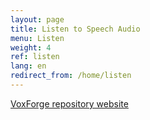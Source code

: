 ```yaml
---
layout: page
title: Listen to Speech Audio
menu: Listen
weight: 4
ref: listen
lang: en
redirect_from: /home/listen
---
```

[VoxForge repository website](http://www.repository.voxforge1.org/downloads/en/Trunk/Audio/Original/)<br>

<!--
<html>
  <head>
        <title>Listen to Speech Audio</title>
  </head>
  <body>

<br>
        <iframe sandbox src="http://www.repository.voxforge1.org/downloads/en/Trunk/Audio/Original/48kHz_16bit/" width="500" height="800">
            Click here [VoxForge repository website](http://www.repository.voxforge1.org/downloads/en/Trunk/Audio/Original/) to listen to audio
        </iframe>
   </body>
</html>
-->


